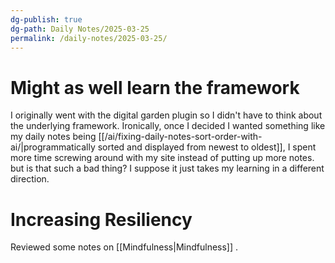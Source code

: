 ```yaml
---
dg-publish: true
dg-path: Daily Notes/2025-03-25
permalink: /daily-notes/2025-03-25/
---
```

# Might as well learn the framework
I originally went with the digital garden plugin so I didn't have to think about the underlying framework. Ironically, once I decided I wanted something like my daily notes being [[/ai/fixing-daily-notes-sort-order-with-ai/|programmatically sorted and displayed from newest to oldest]], I spent more time screwing around with my site instead of putting up more notes. but is that such a bad thing? I suppose it just takes my learning in a different direction. 

# Increasing Resiliency
Reviewed some notes on [[Mindfulness|Mindfulness]] . 


